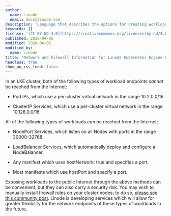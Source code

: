 ```yaml
---
author:
  name: Linode
  email: docs@linode.com
description: 'Language that describes the options for creating workloads on Linode Kubernetes Engine that are accessible from the Internet, and directions for creating firewall rules for your nodes.'
keywords: []
license: '[CC BY-ND 4.0](https://creativecommons.org/licenses/by-nd/4.0)'
published: 2020-04-06
modified: 2020-04-06
modified_by:
  name: Linode
title: "Network and Filewall Information for Linode Kubernetes Engine Clusters"
headless: true
show_on_rss_feed: false
---
```


In an LKE cluster, both of the following types of workload endpoints *cannot* be reached from the Internet:

-   Pod IPs, which use a per-cluster virtual network in the range 10.2.0.0/16

-   ClusterIP Services, which use a per-cluster virtual network in the range 10.128.0.0/16

All of the following types of workloads *can* be reached from the Internet:

-   NodePort Services, which listen on all Nodes with ports in the range 30000-32768.

-   LoadBalancer Services, which automatically deploy and configure a NodeBalancer.

-   Any manifest which uses hostNetwork: true and specifies a port.

-   Most manifests which use hostPort and specify a port.

Exposing workloads to the public Internet through the above methods can be convenient, but they can also carry a security risk. You may wish to manually install firewall rules on your cluster nodes; to do so, [please see this community post](https://www.linode.com/community/questions/19155/securing-k8s-cluster). Linode is developing services which will allow for greater flexibility for the network endpoints of these types of workloads in the future.